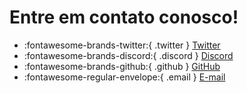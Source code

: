 # Entre em contato conosco!

- :fontawesome-brands-twitter:{ .twitter } [Twitter](https://twitter.com/dados_rio)
- :fontawesome-brands-discord:{ .discord } [Discord](https://discord.gg/Xx8Y6mYaq2)
- :fontawesome-brands-github:{ .github } [GitHub](https://github.com/prefeitura-rio)
- :fontawesome-regular-envelope:{ .email } [E-mail](mailto:escritoriodedados@gmail.com)
